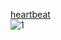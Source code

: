 [heartbeat](http://music.163.com/song/2175282/?userid=366184413)  
![1](http://img.hb.aicdn.com/c2900a6bacbbb87f872a32afe89839475110c25d4010-TT8luH)
